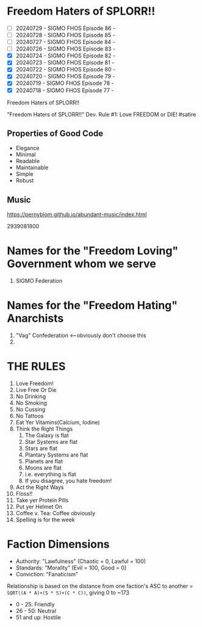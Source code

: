 # Freedom Haters of SPLORR!!

  - [ ] 20240729 - SIGMO FHOS Episode 86 - 
  - [ ] 20240728 - SIGMO FHOS Episode 85 - 
  - [ ] 20240727 - SIGMO FHOS Episode 84 - 
  - [ ] 20240726 - SIGMO FHOS Episode 83 - 
  - [x] 20240724 - SIGMO FHOS Episode 82 - 
  - [x] 20240723 - SIGMO FHOS Episode 81 - 
  - [x] 20240722 - SIGMO FHOS Episode 80 - 
  - [x] 20240720 - SIGMO FHOS Episode 79 - 
  - [x] 20240719 - SIGMO FHOS Episode 78 - 
  - [x] 20240718 - SIGMO FHOS Episode 77 - 

Freedom Haters of SPLORR!!

"Freedom Haters of SPLORR!!" Dev. Rule #1: Love FREEDOM or DIE! #satire

## Properties of Good Code

  - Elegance
  - Minimal
  - Readable
  - Maintainable
  - Simple
  - Robust


## Music
https://pernyblom.github.io/abundant-music/index.html

2939081800

# Names for the "Freedom Loving" Government whom we serve

1. SIGMO Federation

# Names for the "Freedom Hating" Anarchists

1. "Vag" Confederation <--obviously don't choose this
1. 

# THE RULES

1. Love Freedom!
1. Live Free Or Die
1. No Drinking
1. No Smoking
1. No Cussing
1. No Tattoos
1. Eat Yer Vitamins(Calcium, Iodine)
1. Think the Right Things
    1. The Galaxy is flat
    1. Star Systems are flat
    1. Stars are flat
    1. Plantary Systems are flat
    1. Planets are flat
    1. Moons are flat
    1. i.e. everything is flat
    1. If you disagree, you hate freedom!
1. Act the Right Ways
1. Floss!!
1. Take yer Protein Pills
1. Put yer Helmet On
1. Coffee v. Tea: Coffee obviously
1. Spelling is for the week


# Faction Dimensions

* Authority: "Lawfulness" (Chaotic = 0, Lawful = 100)
* Standards: "Morality" (Evil = 100, Good = 0)
* Conviction: "Fanaticism"

Relationship is based on the distance from one faction's ASC to another = ```SQRT((A * A)+(S * S)+(C * C))```, giving 0 to ~173
*  0 - 25: Friendly
* 26 - 50: Neutral
* 51 and up: Hostile
